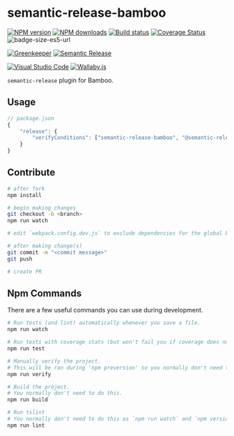 # semantic-release-bamboo

[![NPM version][npm-image]][npm-url]
[![NPM downloads][downloads-image]][downloads-url]
[![Build status][travis-image]][travis-url]
[![Coverage Status][coveralls-image]][coveralls-url]
![badge-size-es5-url]

[![Greenkeeper][greenkeeper-image]][greenkeeper-url]
[![Semantic Release][semantic-release-image]][semantic-release-url]

[![Visual Studio Code][vscode-image]][vscode-url]
[![Wallaby.js][wallaby-image]][wallaby-url]

`semantic-release` plugin for Bamboo.

## Usage

```js
// package.json
{
    "release": {
        "verifyConditions": ["semantic-release-bamboo", "@semantic-release/npm"]
    }
}
```

## Contribute

```sh
# after fork
npm install

# begin making changes
git checkout -b <branch>
npm run watch

# edit `webpack.config.dev.js` to exclude dependencies for the global build.

# after making change(s)
git commit -m "<commit message>"
git push

# create PR
```

## Npm Commands

There are a few useful commands you can use during development.

```sh
# Run tests (and lint) automatically whenever you save a file.
npm run watch

# Run tests with coverage stats (but won't fail you if coverage does not meet criteria)
npm run test

# Manually verify the project.
# This will be ran during 'npm preversion' so you normally don't need to run this yourself.
npm run verify

# Build the project.
# You normally don't need to do this.
npm run build

# Run tslint
# You normally don't need to do this as `npm run watch` and `npm version` will automatically run lint for you.
npm run lint
```

[npm-image]: https://img.shields.io/npm/v/semantic-release-bamboo.svg?style=flat
[npm-url]: https://npmjs.org/package/semantic-release-bamboo
[downloads-image]: https://img.shields.io/npm/dm/semantic-release-bamboo.svg?style=flat
[downloads-url]: https://npmjs.org/package/semantic-release-bamboo
[travis-image]: https://img.shields.io/travis/unional/semantic-release-bamboo/master.svg?style=flat
[travis-url]: https://travis-ci.org/unional/semantic-release-bamboo?branch=master
[coveralls-image]: https://coveralls.io/repos/github/unional/semantic-release-bamboo/badge.svg
[coveralls-url]: https://coveralls.io/github/unional/semantic-release-bamboo
[badge-size-es5-url]: http://img.badgesize.io/unional/semantic-release-bamboo/master/dist/semantic-release-bamboo.es5.js.svg?label=es5_size
[greenkeeper-image]:https://badges.greenkeeper.io/unional/semantic-release-bamboo.svg
[greenkeeper-url]:https://greenkeeper.io/
[semantic-release-image]:https://img.shields.io/badge/%20%20%F0%9F%93%A6%F0%9F%9A%80-semantic--release-e10079.svg
[semantic-release-url]:https://github.com/semantic-release/semantic-release
[wallaby-image]:https://img.shields.io/badge/wallaby.js-configured-green.svg
[wallaby-url]:https://wallabyjs.com
[vscode-image]:https://img.shields.io/badge/vscode-ready-green.svg
[vscode-url]:https://code.visualstudio.com/
